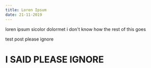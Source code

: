 ```yaml
---
title: Loren Ipsum
date: 21-11-2019
---
```


loren ipsum sicolor dolormet i don't know how the rest of this goes

test post please ignore

# I SAID PLEASE IGNORE
